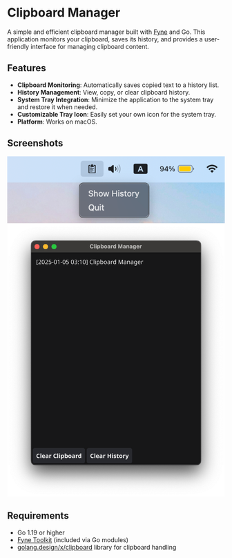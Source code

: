 # Clipboard Manager
   
A simple and efficient clipboard manager built with [Fyne](https://fyne.io/) and Go. This application monitors your clipboard, saves its history, and provides a user-friendly interface for managing clipboard content.

## Features

- **Clipboard Monitoring**: Automatically saves copied text to a history list.
- **History Management**: View, copy, or clear clipboard history.
- **System Tray Integration**: Minimize the application to the system tray and restore it when needed.
- **Customizable Tray Icon**: Easily set your own icon for the system tray.
- **Platform**: Works on macOS.

## Screenshots

![Clipboard Manager Screenshot](screenshot/img_1.png)
![Clipboard Manager Screenshot](screenshot/img.png)

## Requirements

- Go 1.19 or higher
- [Fyne Toolkit](https://fyne.io/) (included via Go modules)
- [golang.design/x/clipboard](https://pkg.go.dev/golang.design/x/clipboard) library for clipboard handling
